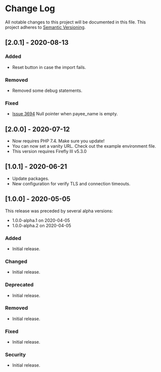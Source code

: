 # Change Log
All notable changes to this project will be documented in this file.
This project adheres to [Semantic Versioning](http://semver.org/).

## [2.0.1] - 2020-08-13

### Added
- Reset button in case the import fails.

### Removed
- Removed some debug statements.

### Fixed
- [Issue 3694](https://github.com/firefly-iii/firefly-iii/issues/3694) Null pointer when payee_name is empty.

## [2.0.0] - 2020-07-12

- Now requires PHP 7.4. Make sure you update!
- You can now set a vanity URL. Check out the example environment file.
- This version requires Firefly III v5.3.0

## [1.0.1] - 2020-06-21

- Update packages.
- New configuration for verify TLS and connection timeouts.

## [1.0.0] - 2020-05-05

This release was preceded by several alpha versions:

- 1.0.0-alpha.1 on 2020-04-05
- 1.0.0-alpha.2 on 2020-04-05

### Added
- Initial release.

### Changed
- Initial release.

### Deprecated
- Initial release.

### Removed
- Initial release.

### Fixed
- Initial release.

### Security
- Initial release.
